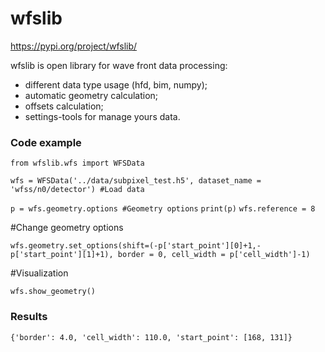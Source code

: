 # wfslib

https://pypi.org/project/wfslib/

wfslib is open library for wave front data processing:

* different data type usage (hfd, bim, numpy);
* automatic geometry calculation;
* offsets calculation;
* settings-tools for manage yours data.

### Code example
`from wfslib.wfs import WFSData`

`wfs = WFSData('../data/subpixel_test.h5', dataset_name = 'wfss/n0/detector') #Load data`

`p = wfs.geometry.options #Geometry options`
`print(p)`
`wfs.reference = 8`

#Change geometry options

`wfs.geometry.set_options(shift=(-p['start_point'][0]+1,-p['start_point'][1]+1), border = 0, cell_width = p['cell_width']-1)`

#Visualization

`wfs.show_geometry()`

### Results

`{'border': 4.0, 'cell_width': 110.0, 'start_point': [168, 131]}`


